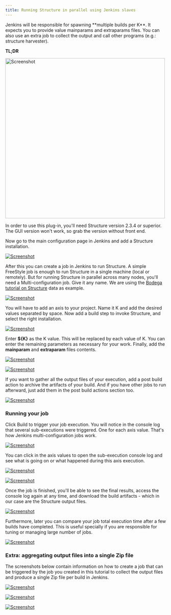 ```yaml
---
title: Running Structure in parallel using Jenkins slaves
---
```


<p>
	Jenkins will be responsible for spawning **multiple builds per K**. It 
	expects you to provide value mainparams and extraparams files. You can 
	also use an extra job to collect the output and call other programs 
	(e.g.: structure harvester).
</p>

<p>
	<strong>TL;DR</strong>
</p>

<div class='center'>
<div id="videoplayer" style="display:none;">&nbsp;</div>
<img src="/img/tutorials/running-structure-in-parallel-using-jenkins-slaves/video2.png" id="videoimage" width="500" alt="Screenshot" />
</div>

<p>
	In order to use this plug-in, you'll need Structure version 2.3.4 or 
	superior. The GUI version won't work, so grab the version without 
	front end. 
</p>

<p>
	Now go to the main configuration page in Jenkins and add a Structure installation.
</p>

<p class="center">
	<a href="/img/tutorials/running-structure-in-parallel-using-jenkins-slaves/screenshot_structure_001.png">
		<img src="/img/tutorials/running-structure-in-parallel-using-jenkins-slaves/screenshot_structure_001.png" alt="Screenshot">
	</a>
</p>

<p>
	After this you can create a job in Jenkins to run Structure. A simple 
	FreeStyle job is enough to run Structure in a single machine (local or 
	remotely). But for running Structure in parallel across many nodes, 
	you'll need a Multi-configuration job. Give it any name. We are using 
	the <a href="https://bodegaphylo.wikispot.org/Structure">Bodega 
	tutorial on Structure</a> data as example.
</p>

<p class="center">
	<a href="/img/tutorials/running-structure-in-parallel-using-jenkins-slaves/screenshot_structure_002.png">
		<img src="/img/tutorials/running-structure-in-parallel-using-jenkins-slaves/screenshot_structure_002.png" alt="Screenshot">
	</a>
</p>

<p>
	You will have to add an axis to your project. Name it K and add the 
	desired values separated by space. Now add a build step to invoke 
	Structure, and select the right installation.
</p>

<p class="center">
	<a href="/img/tutorials/running-structure-in-parallel-using-jenkins-slaves/screenshot_structure_003.png">
		<img src="/img/tutorials/running-structure-in-parallel-using-jenkins-slaves/screenshot_structure_003.png" alt="Screenshot">
	</a>
</p>

<p>
	Enter <strong>${K}</strong> as the K value. This will be replaced 
	by each value of K. You can enter the remaining parameters as 
	necessary for your work. Finally, add the <strong>mainparam</strong> 
	and <strong>extraparam</strong> files contents.
</p>

<p class="center">
	<a href="/img/tutorials/running-structure-in-parallel-using-jenkins-slaves/screenshot_structure_004.png">
		<img src="/img/tutorials/running-structure-in-parallel-using-jenkins-slaves/screenshot_structure_004.png" alt="Screenshot">
	</a>
</p>

<p class="center">
	<a href="/img/tutorials/running-structure-in-parallel-using-jenkins-slaves/screenshot_structure_005.png">
		<img src="/img/tutorials/running-structure-in-parallel-using-jenkins-slaves/screenshot_structure_005.png" alt="Screenshot">
	</a>
</p>

<p>
	If you want to gather all the output files of your execution, add 
	a post build action to archive the artifacts of your build. And 
	if you have other jobs to run afterward, just add them in the 
	post build actions section too.
</p>

<p class="center">
	<a href="/img/tutorials/running-structure-in-parallel-using-jenkins-slaves/screenshot_structure_006.png">
		<img src="/img/tutorials/running-structure-in-parallel-using-jenkins-slaves/screenshot_structure_006.png" alt="Screenshot">
	</a>
</p>

<h3>Running your job</h3>

<p>
	Click Build to trigger your job execution. You will notice in the 
	console log that several sub-executions were triggered. One for 
	each axis value. That's how Jenkins multi-configuration jobs work.
</p>

<p class="center">
	<a href="/img/tutorials/running-structure-in-parallel-using-jenkins-slaves/screenshot_structure_007.png">
		<img src="/img/tutorials/running-structure-in-parallel-using-jenkins-slaves/screenshot_structure_007.png" alt="Screenshot">
	</a>
</p>

<p>
	You can click in the axis values to open the sub-execution console 
	log and see what is going on or what happened during this axis 
	execution.
</p>

<p class="center">
	<a href="/img/tutorials/running-structure-in-parallel-using-jenkins-slaves/screenshot_structure_008.png">
		<img src="/img/tutorials/running-structure-in-parallel-using-jenkins-slaves/screenshot_structure_008.png" alt="Screenshot">
	</a>
</p>

<p class="center">
	<a href="/img/tutorials/running-structure-in-parallel-using-jenkins-slaves/screenshot_structure_009.png">
		<img src="/img/tutorials/running-structure-in-parallel-using-jenkins-slaves/screenshot_structure_009.png" alt="Screenshot">
	</a>
</p>

<p>
	Once the job is finished, you'll be able to see the final results, 
	access the console log again at any time, and download the build 
	artifacts - which in our case are the Structure output files. 
</p>

<p class="center">
	<a href="/img/tutorials/running-structure-in-parallel-using-jenkins-slaves/screenshot_structure_010.png">
		<img src="/img/tutorials/running-structure-in-parallel-using-jenkins-slaves/screenshot_structure_010.png" alt="Screenshot">
	</a>
</p>

<p>
	Furthermore, later you can compare your job total execution time 
	after a few builds have completed. This is useful specially if you 
	are responsible for tuning or managing large number of jobs.
</p>

<p class="center">
	<a href="/img/tutorials/running-structure-in-parallel-using-jenkins-slaves/screenshot_structure_011.png">
		<img src="/img/tutorials/running-structure-in-parallel-using-jenkins-slaves/screenshot_structure_011.png" alt="Screenshot">
	</a>
</p>

<h3>Extra: aggregating output files into a single Zip file</h3>

<p>
	The screenshots below contain information on how to create a job 
	that can be triggered by the job you created in this tutorial to 
	collect the output files and produce a single Zip file per build 
	in Jenkins.
</p>

<p class="center">
	<a href="/img/tutorials/running-structure-in-parallel-using-jenkins-slaves/screenshot_structure_012.png">
		<img src="/img/tutorials/running-structure-in-parallel-using-jenkins-slaves/screenshot_structure_012.png" alt="Screenshot">
	</a>
</p>

<p class="center">
	<a href="/img/tutorials/running-structure-in-parallel-using-jenkins-slaves/screenshot_structure_013.png">
		<img src="/img/tutorials/running-structure-in-parallel-using-jenkins-slaves/screenshot_structure_013.png" alt="Screenshot">
	</a>
</p>

<p class="center">
	<a href="/img/tutorials/running-structure-in-parallel-using-jenkins-slaves/screenshot_structure_014.png">
		<img src="/img/tutorials/running-structure-in-parallel-using-jenkins-slaves/screenshot_structure_014.png" alt="Screenshot">
	</a>
</p>

<script type='text/javascript'>

$(function() {
	$('#videoimage').click(function() {
		$('#videoplayer').show();
		$('#videoplayer').append("<iframe width='500' height='315' src='https://www.youtube.com/embed/4xZh6xxiTv4' frameborder='0' allowfullscreen='allowfullscreen'></iframe>");
		$('#videoimage').hide();
	});
});
</script>
